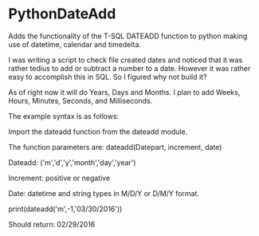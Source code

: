 # PythonDateAdd

Adds the functionality of the T-SQL DATEADD function to python making use of datetime, calendar and timedelta. 

I was writing a script to check file created dates and noticed that it was rather tedius to add or subtract a number to a date. However it was rather easy to accomplish this in SQL. So I figured why not build it? 

As of right now it will do Years, Days and Months. I plan to add Weeks, Hours, Minutes, Seconds, and Milliseconds.

The example syntax is as follows:

Import the dateadd function from the dateadd module.

The function parameters are: dateadd(Datepart, increment, date)

Dateadd: ('m','d','y','month','day','year')

Increment: positive or negative

Date: datetime and string types in M/D/Y or D/M/Y format.

print(dateadd('m',-1,'03/30/2016'))

Should return: 02/29/2016


